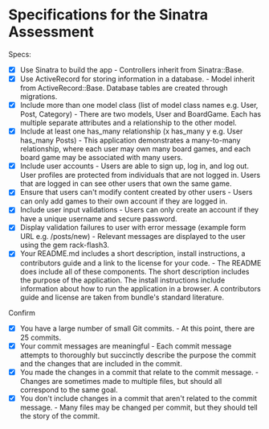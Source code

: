 # Specifications for the Sinatra Assessment

Specs:
- [x] Use Sinatra to build the app - Controllers inherit from Sinatra::Base.
- [x] Use ActiveRecord for storing information in a database. - Model inherit from ActiveRecord::Base. Database tables are created through migrations.
- [x] Include more than one model class (list of model class names e.g. User, Post, Category) - There are two models, User and BoardGame. Each has multiple separate attributes and a relationship to the other model.
- [x] Include at least one has_many relationship (x has_many y e.g. User has_many Posts) - This application demonstrates a many-to-many relationship, where each user may own many board games, and each board game may be associated with many users.
- [x] Include user accounts - Users are able to sign up, log in, and log out. User profiles are protected from individuals that are not logged in. Users that are logged in can see other users that own the same game.
- [x] Ensure that users can't modify content created by other users - Users can only add games to their own account if they are logged in.
- [x] Include user input validations - Users can only create an account if they have a unique username and secure password.
- [X] Display validation failures to user with error message (example form URL e.g. /posts/new) - Relevant messages are displayed to the user using the gem rack-flash3.
- [x] Your README.md includes a short description, install instructions, a contributors guide and a link to the license for your code. - The README does include all of these components. The short description includes the purpose of the application. The install instructions include information about how to run the application in a browser. A contributors guide and license are taken from bundle's standard literature.

Confirm
- [x] You have a large number of small Git commits. - At this point, there are 25 commits.
- [x] Your commit messages are meaningful - Each commit message attempts to thoroughly but succinctly describe the purpose the commit and the changes that are included in the commit.
- [x] You made the changes in a commit that relate to the commit message. - Changes are sometimes made to multiple files, but should all correspond to the same goal.
- [x] You don't include changes in a commit that aren't related to the commit message. - Many files may be changed per commit, but they should tell the story of the commit.
